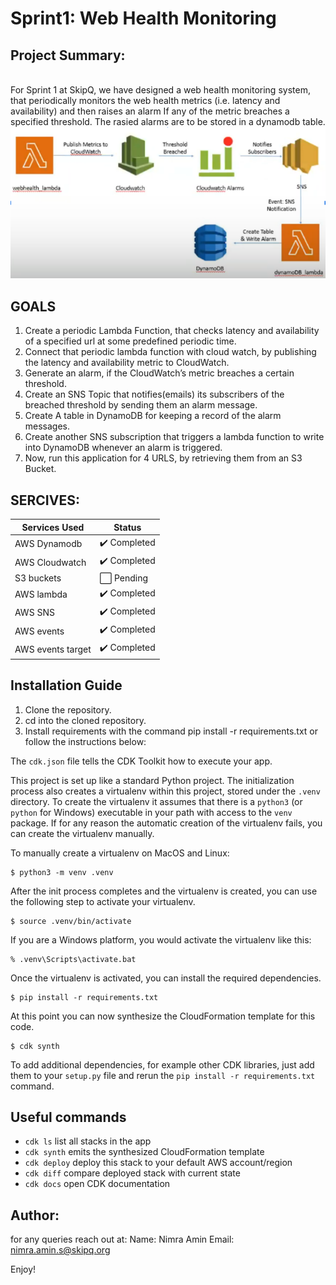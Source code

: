 
# Sprint1: Web Health Monitoring 
## Project Summary:
<br/> For Sprint 1 at SkipQ, we have designed a web health monitoring system, that periodically monitors the web health metrics (i.e. latency and availability) and then raises an alarm If any of the metric breaches a specified threshold. The rasied alarms are to be stored in a dynamodb table.
<br/>
![Alt text](./architecture.png "Title")
<br/>
## GOALS
1. Create a periodic Lambda Function, that checks latency and availability of a specified url at some predefined periodic time.
2. Connect that periodic lambda function with cloud watch, by publishing the latency and availability metric to CloudWatch.
3. Generate an alarm, if the CloudWatch’s metric breaches a certain threshold.
4. Create an SNS Topic that notifies(emails) its subscribers of the breached threshold by sending them an alarm message.
5. Create A table in DynamoDB for keeping a record of the alarm messages.
6. Create another SNS subscription that triggers a lambda function to write into DynamoDB whenever an alarm is triggered.
7. Now, run this application for 4 URLS, by retrieving them from an S3 Bucket.

## SERCIVES:
Services Used | Status
------------- | ------------- 
AWS Dynamodb |  :heavy_check_mark: Completed
AWS Cloudwatch | :heavy_check_mark: Completed
S3 buckets | :white_large_square: Pending
AWS lambda | :heavy_check_mark: Completed
AWS SNS | :heavy_check_mark: Completed
AWS events | :heavy_check_mark: Completed
AWS events target | :heavy_check_mark: Completed

## Installation Guide
1. Clone the repository.
2. cd into the cloned repository.
3. Install requirements with the command pip install -r requirements.txt or follow the instructions below: 

The `cdk.json` file tells the CDK Toolkit how to execute your app.

This project is set up like a standard Python project.  The initialization
process also creates a virtualenv within this project, stored under the `.venv`
directory.  To create the virtualenv it assumes that there is a `python3`
(or `python` for Windows) executable in your path with access to the `venv`
package. If for any reason the automatic creation of the virtualenv fails,
you can create the virtualenv manually.

To manually create a virtualenv on MacOS and Linux:

```
$ python3 -m venv .venv
```

After the init process completes and the virtualenv is created, you can use the following
step to activate your virtualenv.

```
$ source .venv/bin/activate
```

If you are a Windows platform, you would activate the virtualenv like this:

```
% .venv\Scripts\activate.bat
```

Once the virtualenv is activated, you can install the required dependencies.

```
$ pip install -r requirements.txt
```

At this point you can now synthesize the CloudFormation template for this code.

```
$ cdk synth
```

To add additional dependencies, for example other CDK libraries, just add
them to your `setup.py` file and rerun the `pip install -r requirements.txt`
command.

## Useful commands

 * `cdk ls`          list all stacks in the app
 * `cdk synth`       emits the synthesized CloudFormation template
 * `cdk deploy`      deploy this stack to your default AWS account/region
 * `cdk diff`        compare deployed stack with current state
 * `cdk docs`        open CDK documentation

## Author: 
for any queries reach out at:
Name: Nimra Amin
Email: nimra.amin.s@skipq.org

Enjoy!
